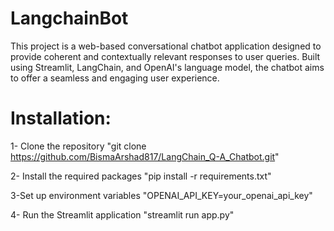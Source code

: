 # LangchainBot
This project is a web-based conversational chatbot application designed to provide coherent and contextually relevant responses to user queries. Built using Streamlit, LangChain, and OpenAI's language model, the chatbot aims to offer a seamless and engaging user experience.

# Installation:
1- Clone the repository "git clone https://github.com/BismaArshad817/LangChain_Q-A_Chatbot.git"

2- Install the required packages "pip install -r requirements.txt"

3-Set up environment variables "OPENAI_API_KEY=your_openai_api_key"

4- Run the Streamlit application "streamlit run app.py"


